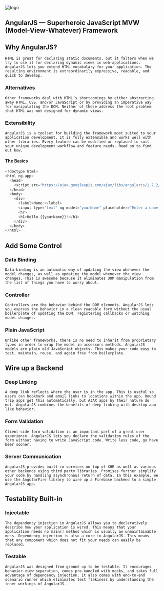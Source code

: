 ![logo](https://user-images.githubusercontent.com/34129569/42408269-72312610-81e7-11e8-91c7-b46de791cbe4.png)


## AngularJS — Superheroic JavaScript MVW (Model-View-Whatever) Framework


## Why AngularJS?
```HTML is great for declaring static documents, but it falters when we try to use it for declaring dynamic views in web-applications. AngularJS lets you extend HTML vocabulary for your application. The resulting environment is extraordinarily expressive, readable, and quick to develop.```

### Alternatives
```Other frameworks deal with HTML’s shortcomings by either abstracting away HTML, CSS, and/or JavaScript or by providing an imperative way for manipulating the DOM. Neither of these address the root problem that HTML was not designed for dynamic views.```

### Extensibility
```AngularJS is a toolset for building the framework most suited to your application development. It is fully extensible and works well with other libraries. Every feature can be modified or replaced to suit your unique development workflow and feature needs. Read on to find out how.```

#### The Basics
```js
<!doctype html>
<html ng-app>
  <head>
    <script src="https://ajax.googleapis.com/ajax/libs/angularjs/1.7.2/angular.min.js"></script>
  </head>
  <body>
    <div>
      <label>Name:</label>
      <input type="text" ng-model="yourName" placeholder="Enter a name here">
      <hr>
      <h1>Hello {{yourName}}!</h1>
    </div>
  </body>
</html>
```

## Add Some Control
### Data Binding
```Data-binding is an automatic way of updating the view whenever the model changes, as well as updating the model whenever the view changes. This is awesome because it eliminates DOM manipulation from the list of things you have to worry about.```

### Controller
```Controllers are the behavior behind the DOM elements. AngularJS lets you express the behavior in a clean readable form without the usual boilerplate of updating the DOM, registering callbacks or watching model changes.```

### Plain JavaScript
```Unlike other frameworks, there is no need to inherit from proprietary types in order to wrap the model in accessors methods. AngularJS models are plain old JavaScript objects. This makes your code easy to test, maintain, reuse, and again free from boilerplate.```

## Wire up a Backend
### Deep Linking
```A deep link reflects where the user is in the app. This is useful so users can bookmark and email links to locations within the app. Round trip apps get this automatically, but AJAX apps by their nature do not. AngularJS combines the benefits of deep linking with desktop app-like behavior.```

### Form Validation
```Client-side form validation is an important part of a great user experience. AngularJS lets you declare the validation rules of the form without having to write JavaScript code. Write less code, go have beer sooner.```

### Server Communication
```AngularJS provides built-in services on top of XHR as well as various other backends using third party libraries. Promises further simplify your code by handling asynchronous return of data. In this example, we use the AngularFire library to wire up a Firebase backend to a simple AngularJS app.```

## Testability Built-in
### Injectable
```The dependency injection in AngularJS allows you to declaratively describe how your application is wired. This means that your application needs no main() method which is usually an unmaintainable mess. Dependency injection is also a core to AngularJS. This means that any component which does not fit your needs can easily be replaced.```

### Testable
```AngularJS was designed from ground up to be testable. It encourages behavior-view separation, comes pre-bundled with mocks, and takes full advantage of dependency injection. It also comes with end-to-end scenario runner which eliminates test flakiness by understanding the inner workings of AngularJS.```
